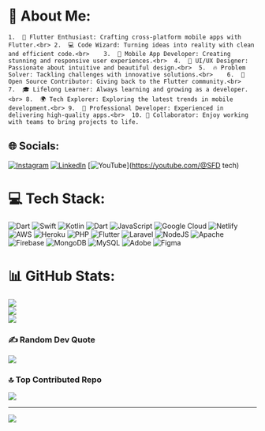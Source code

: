 # 💫 About Me:
	1.	🚀 Flutter Enthusiast: Crafting cross-platform mobile apps with Flutter.<br>	2.	💻 Code Wizard: Turning ideas into reality with clean and efficient code.<br>	3.	📱 Mobile App Developer: Creating stunning and responsive user experiences.<br>	4.	🎨 UI/UX Designer: Passionate about intuitive and beautiful design.<br>	5.	🔥 Problem Solver: Tackling challenges with innovative solutions.<br>	6.	🌟 Open Source Contributor: Giving back to the Flutter community.<br>	7.	🎓 Lifelong Learner: Always learning and growing as a developer.<br>	8.	🌍 Tech Explorer: Exploring the latest trends in mobile development.<br>	9.	💼 Professional Developer: Experienced in delivering high-quality apps.<br>	10.	🤝 Collaborator: Enjoy working with teams to bring projects to life.


## 🌐 Socials:
[![Instagram](https://img.shields.io/badge/Instagram-%23E4405F.svg?logo=Instagram&logoColor=white)](https://instagram.com/shibily_sf) [![LinkedIn](https://img.shields.io/badge/LinkedIn-%230077B5.svg?logo=linkedin&logoColor=white)](https://linkedin.com/in/https://www.linkedin.com/in/mohamedshibily/ ) [![YouTube](https://img.shields.io/badge/YouTube-%23FF0000.svg?logo=YouTube&logoColor=white)](https://youtube.com/@SFD tech) 

# 💻 Tech Stack:
![Dart](https://img.shields.io/badge/dart-%230175C2.svg?style=plastic&logo=dart&logoColor=white) ![Swift](https://img.shields.io/badge/swift-F54A2A?style=plastic&logo=swift&logoColor=white) ![Kotlin](https://img.shields.io/badge/kotlin-%237F52FF.svg?style=plastic&logo=kotlin&logoColor=white) ![Dart](https://img.shields.io/badge/dart-%230175C2.svg?style=plastic&logo=dart&logoColor=white) ![JavaScript](https://img.shields.io/badge/javascript-%23323330.svg?style=plastic&logo=javascript&logoColor=%23F7DF1E) ![Google Cloud](https://img.shields.io/badge/GoogleCloud-%234285F4.svg?style=plastic&logo=google-cloud&logoColor=white) ![Netlify](https://img.shields.io/badge/netlify-%23000000.svg?style=plastic&logo=netlify&logoColor=#00C7B7) ![AWS](https://img.shields.io/badge/AWS-%23FF9900.svg?style=plastic&logo=amazon-aws&logoColor=white) ![Heroku](https://img.shields.io/badge/heroku-%23430098.svg?style=plastic&logo=heroku&logoColor=white) ![PHP](https://img.shields.io/badge/php-%23777BB4.svg?style=plastic&logo=php&logoColor=white) ![Flutter](https://img.shields.io/badge/Flutter-%2302569B.svg?style=plastic&logo=Flutter&logoColor=white) ![Laravel](https://img.shields.io/badge/laravel-%23FF2D20.svg?style=plastic&logo=laravel&logoColor=white) ![NodeJS](https://img.shields.io/badge/node.js-6DA55F?style=plastic&logo=node.js&logoColor=white) ![Apache](https://img.shields.io/badge/apache-%23D42029.svg?style=plastic&logo=apache&logoColor=white) ![Firebase](https://img.shields.io/badge/firebase-a08021?style=plastic&logo=firebase&logoColor=ffcd34) ![MongoDB](https://img.shields.io/badge/MongoDB-%234ea94b.svg?style=plastic&logo=mongodb&logoColor=white) ![MySQL](https://img.shields.io/badge/mysql-4479A1.svg?style=plastic&logo=mysql&logoColor=white) ![Adobe](https://img.shields.io/badge/adobe-%23FF0000.svg?style=plastic&logo=adobe&logoColor=white) ![Figma](https://img.shields.io/badge/figma-%23F24E1E.svg?style=plastic&logo=figma&logoColor=white)
# 📊 GitHub Stats:
![](https://github-readme-stats.vercel.app/api?username=shibily345&theme=dark&hide_border=false&include_all_commits=false&count_private=false)<br/>
![](https://github-readme-streak-stats.herokuapp.com/?user=shibily345&theme=dark&hide_border=false)<br/>
![](https://github-readme-stats.vercel.app/api/top-langs/?username=shibily345&theme=dark&hide_border=false&include_all_commits=false&count_private=false&layout=compact)

### ✍️ Random Dev Quote
![](https://quotes-github-readme.vercel.app/api?type=horizontal&theme=gruvbox)

### 🔝 Top Contributed Repo
![](https://github-contributor-stats.vercel.app/api?username=shibily345&limit=5&theme=neon&combine_all_yearly_contributions=true)

---
[![](https://visitcount.itsvg.in/api?id=shibily345&icon=0&color=4)](https://visitcount.itsvg.in)

<!-- Proudly created with GPRM ( https://gprm.itsvg.in ) -->
